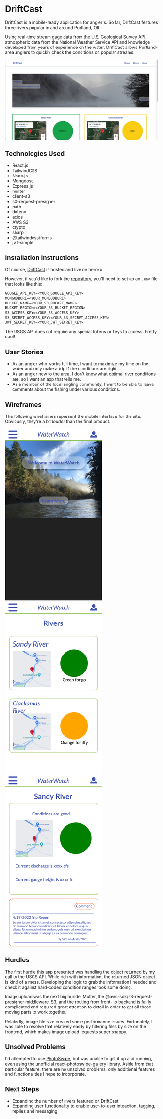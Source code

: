 # DriftCast
DriftCast is a mobile-ready application for angler's. So far, DriftCast features three rivers popular in and around Portland, OR.

Using real-time stream gage data from the U.S. Geological Survey API, atmospheric data from the National Weather Service API and knowledge developed from years of experience on the water, DriftCast allows Portland-area anglers to quickly check the conditions on popular streams.

![Drifcast landing page](/frontend/src/assets/static/readMeImgs/homepageGrab.jpg)

## Technologies Used
- React.js
- TailwindCSS
- Node.js
- Mongoose
- Express.js
- multer
- client-s3
- s3-request-presigner
- path
- dotenv
- axios
- AWS S3
- crypto
- sharp
- @tailwindcss/forms
- jwt-simple

## Installation Instructions
Of course, [DriftCast](https://drift-cast.herokuapp.com/) is hosted and live on heroku.

However, if you'd like to fork the [repository](https://github.com/spbovarnick/drift-cast), you'll need to set up an `.env` file that looks like this:

```
GOOGLE_API_KEY=<YOUR_GOOGLE_API_KEY>
MONGODBURI=<YOUR_MONGODBURI>
BUCKET_NAME=<YOUR_S3_BUCKET_NAME>
BUCKET_REGION=<YOUR_S3_BUCKET_REGION>
S3_ACCESS_KEY=<YOUR_S3_ACCESS_KEY>
S3_SECRET_ACCESS_KEY=<YOUR_S3_SECRET_ACCESS_KEY>
JWT_SECRET_KEY=<YOUR_JWT_SECRET_KEY>
```

The USGS API does not require any special tokens or keys to access. Pretty cool!

## User Stories
- As an angler who works full time, I want to maximize my time on the water and only make a trip if the conditions are right.
- As an angler new to the area, I don't know what optimal river conditions are, so I want an app that tells me.
- As a member of the local angling community, I want to be able to leave comments about the fishing under various conditions.

## Wireframes
The following wireframes represent the mobile interface for the site. Obviously, they're a bit *louder* than the final product.

![Landing Page Wireframe](./frontend/src/assets/static/readMeImgs/LandingPage.jpg)
![Index](./frontend/src/assets/static/readMeImgs/RiversIndex.jpg)
![Detail](./frontend/src/assets/static/readMeImgs/RiverDetail.jpg)

## Hurdles
The first hurdle this app presented was handling the object returned by my call to the USGS API. While rich with information, the returned JSON object is kind of a mess. Developing the logic to grab the information I needed and check it against hard-coded condition ranges took some doing.

Image upload was the next big hurlde. Multer, the @aws-sdk/s3-request-presigner middleware, S3, and the routing from front- to backend is fairly complicated and required great attention to detail in order to get all those moving parts to work together.

Relatedly, image file size created some performance issues. Fortunately, I was able to resolve that relatively easily by filtering files by size on the frontend, which makes image upload requests super snappy.

## Unsolved Problems
I'd attempted to use [PhotoSwipe](https://photoswipe.com/), but was unable to get it up and running, even using the unofficial [react-photoswipe-gallery](https://github.com/dromru/react-photoswipe-gallery) library. Aside from that particular feature, there are no unsolved problems, only additional features and functionalities I hope to incorporate.

## Next Steps
- Expanding the number of rivers featured on DriftCast
- Expanding user functionality to enable user-to-user inteaction, tagging, replies and messaging